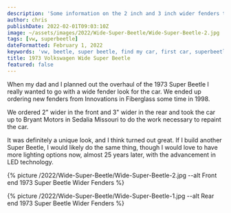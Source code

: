 ```yaml
---
description: 'Some information on the 2 inch and 3 inch wider fenders that were added to our 1973 VW Superbeetle'
author: chris
publishDate: 2022-02-01T09:03:10Z
image: ~/assets/images/2022/Wide-Super-Beetle/Wide-Super-Beetle-2.jpg
tags: [vw, superbeetle]
dateFormatted: February 1, 2022
keywords: 'vw, beetle, super beetle, find my car, first car, superbeetle, volkswagen, wide'
title: 1973 Volkswagen Wide Super Beetle
featured: false
---
```


When my dad and I planned out the overhaul of the 1973 Super Beetle I really wanted to go with a wide fender look for the car. We ended up ordering new fenders from Innovations in Fiberglass some time in 1998.

We ordered 2" wider in the front and 3" wider in the rear and took the car up to Bryant Motors in Sedalia Missouri to do the work necessary to repaint the car.

It was definitely a unique look, and I think turned out great. If I build another Super Beetle, I would likely do the same thing, though I would love to have more lighting options now, almost 25 years later, with the advancement in LED technology.

{% picture /2022/Wide-Super-Beetle/Wide-Super-Beetle-2.jpg --alt Front end 1973 Super Beetle Wider Fenders %}

{% picture /2022/Wide-Super-Beetle/Wide-Super-Beetle-1.jpg --alt Rear end 1973 Super Beetle Wider Fenders %}
